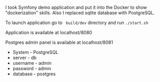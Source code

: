 I took Symfony demo application and put it into the Docker to show "dockerization" skills.
Also I replaced sqlite database with PostgreSQL.
     
To launch application 
go to 
``` build/dev``` directory and run 
```./start.sh```

Application is available at localhost/8080

Postgres admin panel is available at
localhost/8081
 * System - PostgreSQL
 * server - db
 * username - admin
 * password - admin
 * database - postgres
